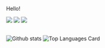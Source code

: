 <!--
**gaurish-saini/gaurish-saini** is a ✨ _special_ ✨ repository because its `README.md` (this file) appears on your GitHub profile.

Here are some ideas to get you started:

- 🔭 I’m currently working on ...
- 🌱 I’m currently learning ...
- 👯 I’m looking to collaborate on ...
- 🤔 I’m looking for help with ...
- 💬 Ask me about ...
- 📫 How to reach me: ...
- 😄 Pronouns: ...
- ⚡ Fun fact: ...
-->
Hello!

<a href="https://twitter.com/SainiGaurish" alt="Twitter"><img src="https://raw.githubusercontent.com/gaurish-saini/gaurish-saini/3f5402efef9a0ae89211a6e04609558e862ca616/readme/twitter-fill.svg"></a>
    <a href="https://www.linkedin.com/in/gaurish-prakhar-saini-0a3ab6173/" alt="Linkedin"><img src="https://raw.githubusercontent.com/gaurish-saini/gaurish-saini/3f5402efef9a0ae89211a6e04609558e862ca616/readme/linkedin-fill.svg"></a>
    <a href="mailto:gaurish.saini@coloredcow.in" alt="Contact me"><img src="https://raw.githubusercontent.com/gaurish-saini/gaurish-saini/3f5402efef9a0ae89211a6e04609558e862ca616/readme/mail-fill.svg"></a>
<br />
<br />

![Github stats](https://github-readme-stats.vercel.app/api?username=gaurish-saini&theme=vuehighcontrast&show_icons=true&count_private=true)
![Top Languages Card](https://github-readme-stats.vercel.app/api/top-langs/?username=gaurish-saini&layout=compact)
